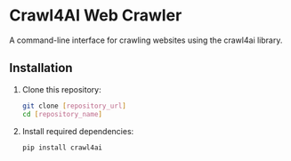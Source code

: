 # Crawl4AI Web Crawler

A command-line interface for crawling websites using the crawl4ai library.

## Installation

1. Clone this repository:
   ```bash
   git clone [repository_url]
   cd [repository_name]
   ```

2. Install required dependencies:
   ```bash
   pip install crawl4ai
   